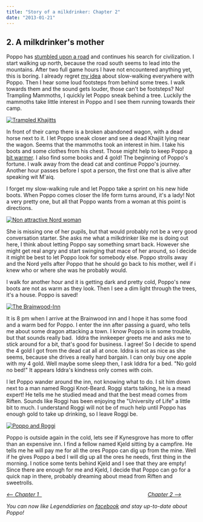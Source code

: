 ```yaml
---
title: "Story of a milkdrinker: Chapter 2"
date: "2013-01-21"
---
```


## **2\. A milkdrinker's mother**

Poppo has [stumbled upon a road](http://www.legenddiaries.com/stories/part-1-story-of-a-milkdrinker/) and continues his search for civilization. I start walking up north, because the road south seems to lead into the mountains. After two full game hours I have not encountered anything yet, this is boring. I already regret [my idea](http://www.legenddiaries.com/stories/) about slow-walking everywhere with Poppo. Then I hear some loud footsteps from behind some trees. I walk towards them and the sound gets louder, those can't be footsteps? No! Trampling Mammoths, I quickly let Poppo sneak behind a tree. Luckily the mammoths take little interest in Poppo and I see them running towards their camp.

[![Trampled Khajitts](images/Trampled-Khajitts.jpg)](http://www.legenddiaries.com/stories/story-of-a-milkdrinker-part-2/attachment/trampled-khajitts/)

In front of their camp there is a broken abandoned wagon, with a dead horse next to it. I let Poppo sneak closer and see a dead Khajiit lying near the wagon. Seems that the mammoths took an interest in him. I take his boots and some clothes from his chest. Those might help to keep Poppo [a bit warmer](http://skyrim.nexusmods.com/mods/11163). I also find some books and 4 gold! The beginning of Poppo's fortune. I walk away from the dead cat and continue Poppo's journey. Another hour passes before I spot a person, the first one that is alive after speaking wit M'aiq.

I forget my slow-walking rule and let Poppo take a sprint on his new hide boots. When Poppo comes closer the life form turns around, it's a lady! Not a very pretty one, but all that Poppo wants from a woman at this point is directions.

[![Non attractive Nord woman](images/Non-attractive-nord-woman.jpg)](http://www.legenddiaries.com/stories/story-of-a-milkdrinker-part-2/attachment/non-attractive-nord-woman/)

She is missing one of her pupils, but that would probably not be a very good conversation starter. She asks me what a milkdrinker like me is doing out here, I think about letting Poppo say something smart back. However she might get real angry and start swinging that mace of her around, so I decide it might be best to let Poppo look for somebody else. Poppo strolls away and the Nord yells after Poppo that he should go back to his mother, well if i knew who or where she was he probably would.

I walk for another hour and it is getting dark and pretty cold, Poppo's new boots are not as warm as they look. Then I see a dim light through the trees, it's a house. Poppo is saved!

[![The Brainwood-Inn](images/The-Inn.jpg)](http://www.legenddiaries.com/stories/story-of-a-milkdrinker-part-2/attachment/the-inn/)

It is 8 pm when I arrive at the Brainwood inn and I hope it has some food and a warm bed for Poppo. I enter the inn after passing a guard, who tells me about some dragon attacking a town. I know Poppo is in some trouble, but that sounds really bad.  Iddra the innkeeper greets me and asks me to stick around for a bit, that's good for business. I agree! So I decide to spend the 4 gold I got from the dead cat all at once. Iddra is not as nice as she seems, because she drives a really hard bargain. I can only buy one apple with my 4 gold. Well maybe some sleep then, I ask Iddra for a bed. "No gold no bed!" It appears Iddra's kindness only comes with coin.

I let Poppo wander around the inn, not knowing what to do. I sit him down next to a man named Roggi Knot-Beard. Roggi starts talking, he is a mead expert! He tells me he studied mead and that the best mead comes from Riften. Sounds like Roggi has been enjoying the "University of Life" a little bit to much. I understand Roggi will not be of much help until Poppo has enough gold to take up drinking, so I leave Roggi be.

[![Poppo and Roggi](images/Poppo-and-his-friend.jpg)](http://www.legenddiaries.com/stories/story-of-a-milkdrinker-part-2/attachment/poppo-and-his-friend/)

Poppo is outside again in the cold, lets see if Kynesgrove has more to offer than an expensive inn. I find a fellow named Kjeld sitting by a campfire. He tells me he will pay me for all the ores Poppo can dig up from the mine. Well if he gives Poppo a bed I will dig up all the ores he needs, first thing in the morning. I notice some tents behind Kjeld and I see that they are empty! Since there are enough for me and Kjeld, I decide that Poppo can go for a quick nap in there, probably dreaming about mead from Riften and sweetrolls.

_[<-- Chapter 1  ](http://www.legenddiaries.com/stories/part-1-story-of-a-milkdrinker/)                                                                       [Chapter 2 -->](http://www.legenddiaries.com/stories/story-of-a-milkdrinker-part-2/)_

_You can now like Legenddiaries on [facebook](http://www.facebook.com/Legenddiaries) and stay up-to-date about Poppo!_
